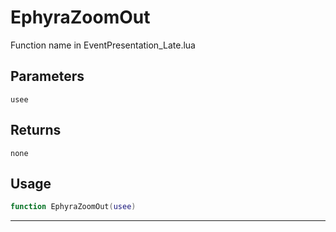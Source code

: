 # EphyraZoomOut
Function name in EventPresentation_Late.lua
## Parameters
`usee`
## Returns
`none`
## Usage
```lua
function EphyraZoomOut(usee)
```
---
